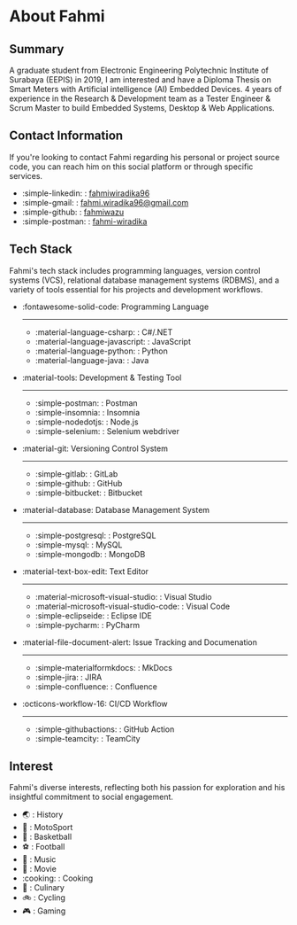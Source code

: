 # About Fahmi

## Summary
A graduate student from Electronic Engineering Polytechnic Institute of Surabaya (EEPIS) in 2019, I am interested and have a Diploma Thesis on Smart Meters with Artificial intelligence (AI) Embedded Devices. 4 years of experience in the Research & Development team as a Tester Engineer & Scrum Master to build Embedded Systems, Desktop & Web Applications.

## Contact Information
If you're looking to contact Fahmi regarding his personal or project source code, you can reach him on this social platform or through specific services.

<div class="grid cards" markdown>

- :simple-linkedin: : [fahmiwiradika96](https://www.linkedin.com/in/fahmiwiradika96/)
- :simple-gmail: : fahmi.wiradika96@gmail.com
- :simple-github: : [fahmiwazu](https://github.com/fahmiwazu)
- :simple-postman: : [fahmi-wiradika](https://www.postman.com/fahmi-wiradika)

</div>

## Tech Stack
Fahmi's tech stack includes programming languages, version control systems (VCS), relational database management systems (RDBMS), and a variety of tools essential for his projects and development workflows.

<div class="grid cards" markdown>

- :fontawesome-solid-code: Programming Language

    ---
    - :material-language-csharp: : C#/.NET
    - :material-language-javascript: : JavaScript
    - :material-language-python: : Python
    - :material-language-java: : Java

- :material-tools: Development & Testing Tool

    ---
    - :simple-postman: : Postman
    - :simple-insomnia: : Insomnia
    - :simple-nodedotjs: : Node.js
    - :simple-selenium: : Selenium webdriver

- :material-git: Versioning Control System

    ---
    - :simple-gitlab: : GitLab
    - :simple-github: : GitHub
    - :simple-bitbucket: : Bitbucket

- :material-database: Database Management System

    ---
    - :simple-postgresql: : PostgreSQL
    - :simple-mysql: : MySQL 
    - :simple-mongodb: : MongoDB

- :material-text-box-edit: Text Editor

    ---
    - :material-microsoft-visual-studio: : Visual Studio 
    - :material-microsoft-visual-studio-code: : Visual Code
    - :simple-eclipseide: : Eclipse IDE
    - :simple-pycharm: : PyCharm 

- :material-file-document-alert: Issue Tracking and Documenation

    ---
    - :simple-materialformkdocs: : MkDocs
    - :simple-jira: : JIRA
    - :simple-confluence: : Confluence

- :octicons-workflow-16: CI/CD Workflow

    ---
    - :simple-githubactions: : GitHub Action
    - :simple-teamcity: : TeamCity

</div>


## Interest 
Fahmi's diverse interests, reflecting both his passion for exploration and his insightful commitment to social engagement.

<div class="grid cards" markdown>

- :earth_asia: : History
- :checkered_flag: : MotoSport
- :basketball: : Basketball
- :soccer: : Football
- :musical_note: : Music
- :movie_camera: : Movie
- :cooking: : Cooking
- :fork_and_knife: : Culinary
- :bike: : Cycling
- :video_game: : Gaming

</div>

